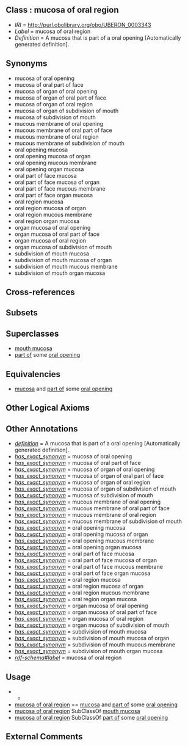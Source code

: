 
## Class : mucosa of oral region

 * *IRI* = http://purl.obolibrary.org/obo/UBERON_0003343
 * *Label* = mucosa of oral region
 * *Definition* = A mucosa that is part of a oral opening [Automatically generated definition].

## Synonyms

 * mucosa of oral opening
 * mucosa of oral part of face
 * mucosa of organ of oral opening
 * mucosa of organ of oral part of face
 * mucosa of organ of oral region
 * mucosa of organ of subdivision of mouth
 * mucosa of subdivision of mouth
 * mucous membrane of oral opening
 * mucous membrane of oral part of face
 * mucous membrane of oral region
 * mucous membrane of subdivision of mouth
 * oral opening mucosa
 * oral opening mucosa of organ
 * oral opening mucous membrane
 * oral opening organ mucosa
 * oral part of face mucosa
 * oral part of face mucosa of organ
 * oral part of face mucous membrane
 * oral part of face organ mucosa
 * oral region mucosa
 * oral region mucosa of organ
 * oral region mucous membrane
 * oral region organ mucosa
 * organ mucosa of oral opening
 * organ mucosa of oral part of face
 * organ mucosa of oral region
 * organ mucosa of subdivision of mouth
 * subdivision of mouth mucosa
 * subdivision of mouth mucosa of organ
 * subdivision of mouth mucous membrane
 * subdivision of mouth organ mucosa

## Cross-references


## Subsets


## Superclasses

 * [mouth mucosa](../../UBERON/29/UBERON_0003729.md)
 * [part of](../../BFO/50/BFO_0000050.md) some [oral opening](../../UBERON/66/UBERON_0000166.md)

## Equivalencies

 * [mucosa](../../UBERON/44/UBERON_0000344.md) and [part of](../../BFO/50/BFO_0000050.md) some [oral opening](../../UBERON/66/UBERON_0000166.md)

## Other Logical Axioms


## Other Annotations

 * *[definition](../../IAO/15/IAO_0000115.md)* = A mucosa that is part of a oral opening [Automatically generated definition].
 * *[has_exact_synonym](../../ym/oboInOwl#hasExactSynonym.md)* = mucosa of oral opening
 * *[has_exact_synonym](../../ym/oboInOwl#hasExactSynonym.md)* = mucosa of oral part of face
 * *[has_exact_synonym](../../ym/oboInOwl#hasExactSynonym.md)* = mucosa of organ of oral opening
 * *[has_exact_synonym](../../ym/oboInOwl#hasExactSynonym.md)* = mucosa of organ of oral part of face
 * *[has_exact_synonym](../../ym/oboInOwl#hasExactSynonym.md)* = mucosa of organ of oral region
 * *[has_exact_synonym](../../ym/oboInOwl#hasExactSynonym.md)* = mucosa of organ of subdivision of mouth
 * *[has_exact_synonym](../../ym/oboInOwl#hasExactSynonym.md)* = mucosa of subdivision of mouth
 * *[has_exact_synonym](../../ym/oboInOwl#hasExactSynonym.md)* = mucous membrane of oral opening
 * *[has_exact_synonym](../../ym/oboInOwl#hasExactSynonym.md)* = mucous membrane of oral part of face
 * *[has_exact_synonym](../../ym/oboInOwl#hasExactSynonym.md)* = mucous membrane of oral region
 * *[has_exact_synonym](../../ym/oboInOwl#hasExactSynonym.md)* = mucous membrane of subdivision of mouth
 * *[has_exact_synonym](../../ym/oboInOwl#hasExactSynonym.md)* = oral opening mucosa
 * *[has_exact_synonym](../../ym/oboInOwl#hasExactSynonym.md)* = oral opening mucosa of organ
 * *[has_exact_synonym](../../ym/oboInOwl#hasExactSynonym.md)* = oral opening mucous membrane
 * *[has_exact_synonym](../../ym/oboInOwl#hasExactSynonym.md)* = oral opening organ mucosa
 * *[has_exact_synonym](../../ym/oboInOwl#hasExactSynonym.md)* = oral part of face mucosa
 * *[has_exact_synonym](../../ym/oboInOwl#hasExactSynonym.md)* = oral part of face mucosa of organ
 * *[has_exact_synonym](../../ym/oboInOwl#hasExactSynonym.md)* = oral part of face mucous membrane
 * *[has_exact_synonym](../../ym/oboInOwl#hasExactSynonym.md)* = oral part of face organ mucosa
 * *[has_exact_synonym](../../ym/oboInOwl#hasExactSynonym.md)* = oral region mucosa
 * *[has_exact_synonym](../../ym/oboInOwl#hasExactSynonym.md)* = oral region mucosa of organ
 * *[has_exact_synonym](../../ym/oboInOwl#hasExactSynonym.md)* = oral region mucous membrane
 * *[has_exact_synonym](../../ym/oboInOwl#hasExactSynonym.md)* = oral region organ mucosa
 * *[has_exact_synonym](../../ym/oboInOwl#hasExactSynonym.md)* = organ mucosa of oral opening
 * *[has_exact_synonym](../../ym/oboInOwl#hasExactSynonym.md)* = organ mucosa of oral part of face
 * *[has_exact_synonym](../../ym/oboInOwl#hasExactSynonym.md)* = organ mucosa of oral region
 * *[has_exact_synonym](../../ym/oboInOwl#hasExactSynonym.md)* = organ mucosa of subdivision of mouth
 * *[has_exact_synonym](../../ym/oboInOwl#hasExactSynonym.md)* = subdivision of mouth mucosa
 * *[has_exact_synonym](../../ym/oboInOwl#hasExactSynonym.md)* = subdivision of mouth mucosa of organ
 * *[has_exact_synonym](../../ym/oboInOwl#hasExactSynonym.md)* = subdivision of mouth mucous membrane
 * *[has_exact_synonym](../../ym/oboInOwl#hasExactSynonym.md)* = subdivision of mouth organ mucosa
 * *[rdf-schema#label](../../el/rdf-schema#label.md)* = mucosa of oral region

## Usage

 * -
 * [mucosa of oral region](../../UBERON/43/UBERON_0003343.md) == [mucosa](../../UBERON/44/UBERON_0000344.md) and [part of](../../BFO/50/BFO_0000050.md) some [oral opening](../../UBERON/66/UBERON_0000166.md)
 * [mucosa of oral region](../../UBERON/43/UBERON_0003343.md) SubClassOf [mouth mucosa](../../UBERON/29/UBERON_0003729.md)
 * [mucosa of oral region](../../UBERON/43/UBERON_0003343.md) SubClassOf [part of](../../BFO/50/BFO_0000050.md) some [oral opening](../../UBERON/66/UBERON_0000166.md)

## External Comments

